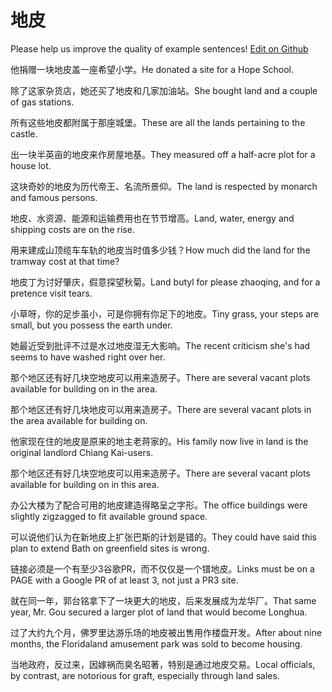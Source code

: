 # 地皮

Please help us improve the quality of example sentences! [Edit on Github](https://github.com/jiyushe/jiyu-example-sentence-source/blob/main/chinese/dipi.md)

<p><span class="chinese">他捐赠一块地皮盖一座希望小学。</span><span class="english">He donated a site for a Hope School.</span></p>

<p><span class="chinese">除了这家杂货店，她还买了地皮和几家加油站。</span><span class="english">She bought land and a couple of gas stations.</span></p>

<p><span class="chinese">所有这些地皮都附属于那座城堡。</span><span class="english">These are all the lands pertaining to the castle.</span></p>

<p><span class="chinese">出一块半英亩的地皮来作房屋地基。</span><span class="english">They measured off a half-acre plot for a house lot.</span></p>

<p><span class="chinese">这块奇妙的地皮为历代帝王、名流所景仰。</span><span class="english">The land is respected by monarch and famous persons.</span></p>

<p><span class="chinese">地皮、水资源、能源和运输费用也在节节增高。</span><span class="english">Land, water, energy and shipping costs are on the rise.</span></p>

<p><span class="chinese">用来建成山顶缆车车轨的地皮当时值多少钱？</span><span class="english">How much did the land for the tramway cost at that time?</span></p>

<p><span class="chinese">地皮丁为讨好肇庆，假意探望秋菊。</span><span class="english">Land butyl for please zhaoqing, and for a pretence visit tears.</span></p>

<p><span class="chinese">小草呀，你的足步虽小，可是你拥有你足下的地皮。</span><span class="english">Tiny grass, your steps are small, but you possess the earth under.</span></p>

<p><span class="chinese">她最近受到批评不过是水过地皮湿无大影响。</span><span class="english">The recent criticism she's had seems to have washed right over her.</span></p>

<p><span class="chinese">那个地区还有好几块空地皮可以用来造房子。</span><span class="english">There are several vacant plots available for building on in the area.</span></p>

<p><span class="chinese">那个地区还有好几块地皮可以用来造房子。</span><span class="english">There are several vacant plots in the area available for building on.</span></p>

<p><span class="chinese">他家现在住的地皮是原来的地主老蒋家的。</span><span class="english">His family now live in land is the original landlord Chiang Kai-users.</span></p>

<p><span class="chinese">那个地区还有好几块空地皮可以用来造房子。</span><span class="english">There are several vacant plots available for building on in this area.</span></p>

<p><span class="chinese">办公大楼为了配合可用的地皮建造得略呈之字形。</span><span class="english">The office buildings were slightly zigzagged to fit available ground space.</span></p>

<p><span class="chinese">可以说他们认为在新地皮上扩张巴斯的计划是错的。</span><span class="english">They could have said this plan to extend Bath on greenfield sites is wrong.</span></p>

<p><span class="chinese">链接必须是一个有至少3谷歌PR，而不仅仅是一个镨地皮。</span><span class="english">Links must be on a PAGE with a Google PR of at least 3, not just a PR3 site.</span></p>

<p><span class="chinese">就在同一年，郭台铭拿下了一块更大的地皮，后来发展成为龙华厂。</span><span class="english">That same year, Mr. Gou secured a larger plot of land that would become Longhua.</span></p>

<p><span class="chinese">过了大约九个月，佛罗里达游乐场的地皮被出售用作楼盘开发。</span><span class="english">After about nine months, the Floridaland amusement park was sold to become housing.</span></p>

<p><span class="chinese">当地政府，反过来，因嫁祸而臭名昭著，特别是通过地皮交易。</span><span class="english">Local officials, by contrast, are notorious for graft, especially through land sales.</span></p>

